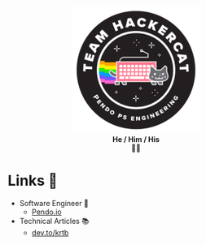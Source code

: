 
<div align="center">
  <img src="./2022-05-06_team_hackercat.png" width="250" height="250" />
</div>

<div align="center">
<b>He / Him / His</b>
</div>
<div align="center">
  👋🏽
</div>

# Links 🔗
* Software Engineer 🎯
  * [Pendo.io](https://www.linkedin.com/in/kurt-bauer/)
* Technical Articles 📚
  * [dev.to/krtb](https://dev.to/krtb)
